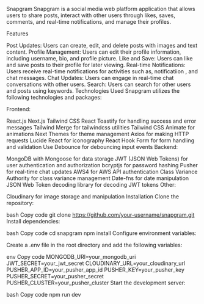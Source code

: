 Snapgram
Snapgram is a social media web platform application that allows users to share posts, interact with other users through likes, saves, comments, and real-time notifications, and manage their profiles.

Features

Post Updates: Users can create, edit, and delete posts with images and text content.
Profile Management: Users can edit their profile information, including username, bio, and profile picture.
Like and Save: Users can like and save posts to their profile for later viewing.
Real-time Notifications: Users receive real-time notifications for activities such as, notificatiion , and chat messages.
Chat Updates: Users can engage in real-time chat conversations with other users.
Search: Users can search for other users and posts using keywords.
Technologies Used
Snapgram utilizes the following technologies and packages:

Frontend:

React.js
Next.js
Tailwind CSS
React Toastify for handling success and error messages
Tailwind Merge for tailwindcss utilities
Tailwind CSS Animate for animations
Next Themes for theme management
Axios for making HTTP requests
Lucide React for iconography
React Hook Form for form handling and validation
Use Debounce for debouncing input events
Backend:

MongoDB with Mongoose for data storage
JWT (JSON Web Tokens) for user authentication and authorization
bcryptjs for password hashing
Pusher for real-time chat updates
AWS4 for AWS API authentication
Class Variance Authority for class variance management
Date-fns for date manipulation
JSON Web Token decoding library for decoding JWT tokens
Other:

Cloudinary for image storage and manipulation
Installation
Clone the repository:

bash
Copy code
git clone https://github.com/your-username/snapgram.git
Install dependencies:

bash
Copy code
cd snapgram
npm install
Configure environment variables:

Create a .env file in the root directory and add the following variables:

env
Copy code
MONGODB_URI=your_mongodb_uri
JWT_SECRET=your_jwt_secret
CLOUDINARY_URL=your_cloudinary_url
PUSHER_APP_ID=your_pusher_app_id
PUSHER_KEY=your_pusher_key
PUSHER_SECRET=your_pusher_secret
PUSHER_CLUSTER=your_pusher_cluster
Start the development server:

bash
Copy code
npm run dev
